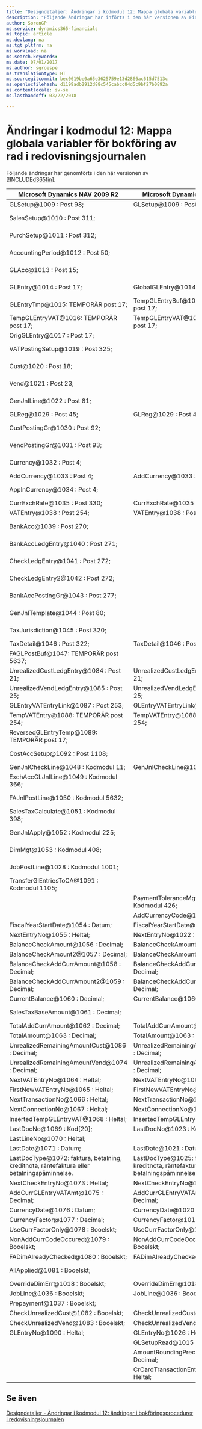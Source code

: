 ```yaml
---
title: "Designdetaljer: Ändringar i kodmodul 12: Mappa globala variabler för bokföring av rad i redovisningsjournalen | Microsoft Docs"
description: "Följande ändringar har införts i den här versionen av Finance and Operations, Business edition."
author: SorenGP
ms.service: dynamics365-financials
ms.topic: article
ms.devlang: na
ms.tgt_pltfrm: na
ms.workload: na
ms.search.keywords: 
ms.date: 07/01/2017
ms.author: sgroespe
ms.translationtype: HT
ms.sourcegitcommit: bec0619be0a65e3625759e13d2866ac615d7513c
ms.openlocfilehash: d1199adb2912d88c545cabcc84d5c9bf27b0892a
ms.contentlocale: sv-se
ms.lasthandoff: 03/22/2018

---
```

# <a name="codeunit-12-changes-mapping-global-variables-for-general-journal-post-line"></a>Ändringar i kodmodul 12: Mappa globala variabler för bokföring av rad i redovisningsjournalen
Följande ändringar har genomförts i den här versionen av [!INCLUDE[d365fin](includes/d365fin_md.md)].  

|**Microsoft Dynamics NAV 2009 R2**|**Microsoft Dynamics NAV 2013 R2**|**Kommentar**|  
|----------------------------------------|----------------------------------------|-----------------|  
|GLSetup@1009 : Post 98;|GLSetup@1009 : Post 98;|Oförändrat|  
|SalesSetup@1010 : Post 311;||Ändrad till lokal|  
|PurchSetup@1011 : Post 312;||Ändrad till lokal|  
|AccountingPeriod@1012 : Post 50;||Ändrad till lokal|  
|GLAcc@1013 : Post 15;||Ändrad till lokal|  
|GLEntry@1014 : Post 17;|GlobalGLEntry@1014 : Post 17;|Namnet har bytts|  
|GLEntryTmp@1015: TEMPORÄR post 17;|TempGLEntryBuf@1010: TEMPORÄR post 17;|Namnet har bytts|  
|TempGLEntryVAT@1016: TEMPORÄR post 17;|TempGLEntryVAT@1016: TEMPORÄR post 17;|Oförändrat|  
|OrigGLEntry@1017 : Post 17;||Borttaget|  
|VATPostingSetup@1019 : Post 325;||Ändrad till lokal|  
|Cust@1020 : Post 18;||Ändrad till lokal|  
|Vend@1021 : Post 23;||Ändrad till lokal|  
|GenJnlLine@1022 : Post 81;||Ändrad till lokal|  
|GLReg@1029 : Post 45;|GLReg@1029 : Post 45;|Oförändrat|  
|CustPostingGr@1030 : Post 92;||Ändrad till lokal|  
|VendPostingGr@1031 : Post 93;||Ändrad till lokal|  
|Currency@1032 : Post 4;||Ändrad till lokal|  
|AddCurrency@1033 : Post 4;|AddCurrency@1033 : Post 4;|Oförändrat|  
|ApplnCurrency@1034 : Post 4;||Ändrad till lokal|  
|CurrExchRate@1035 : Post 330;|CurrExchRate@1035 : Post 330;|Oförändrat|  
|VATEntry@1038 : Post 254;|VATEntry@1038 : Post 254;|Oförändrat|  
|BankAcc@1039 : Post 270;||Ändrad till lokal|  
|BankAccLedgEntry@1040 : Post 271;||Ändrad till lokal|  
|CheckLedgEntry@1041 : Post 272;||Ändrad till lokal|  
|CheckLedgEntry2@1042 : Post 272;||Ändrad till lokal|  
|BankAccPostingGr@1043 : Post 277;||Ändrad till lokal|  
|GenJnlTemplate@1044 : Post 80;||Ändrad till lokal|  
|TaxJurisdiction@1045 : Post 320;||Ändrad till lokal|  
|TaxDetail@1046 : Post 322;|TaxDetail@1046 : Post 322;|Oförändrat|  
|FAGLPostBuf@1047: TEMPORÄR post 5637;||Ändrad till lokal|  
|UnrealizedCustLedgEntry@1084 : Post 21;|UnrealizedCustLedgEntry@1084 : Post 21;|Oförändrat|  
|UnrealizedVendLedgEntry@1085 : Post 25;|UnrealizedVendLedgEntry@1085 : Post 25;|Oförändrat|  
|GLEntryVATEntryLink@1087 : Post 253;|GLEntryVATEntryLink@1087 : Post 253;|Oförändrat|  
|TempVATEntry@1088: TEMPORÄR post 254;|TempVATEntry@1088: TEMPORÄR post 254;|Oförändrat|  
|ReversedGLEntryTemp@1089: TEMPORÄR post 17;||Flyttad till Codeunit17|  
|CostAccSetup@1092 : Post 1108;||Ändrad till lokal|  
|GenJnlCheckLine@1048 : Kodmodul 11;|GenJnlCheckLine@1001 : Kodmodul 11;|Oförändrat|  
|ExchAccGLJnlLine@1049 : Kodmodul 366;||Ändrad till lokal|  
|FAJnlPostLine@1050 : Kodmodul 5632;||Ändrad till lokal|  
|SalesTaxCalculate@1051 : Kodmodul 398;||Ändrad till lokal|  
|GenJnlApply@1052 : Kodmodul 225;||Ändrad till lokal|  
|DimMgt@1053 : Kodmodul 408;||Ändrad till lokal|  
|JobPostLine@1028 : Kodmodul 1001;||Ändrad till lokal|  
|TransferGlEntriesToCA@1091 : Kodmodul 1105;||Ändrad till lokal|  
||PaymentToleranceMgt@1002 : Kodmodul 426;|Monterade|  
||AddCurrencyCode@1117 : Kod[10];|Monterade|  
|FiscalYearStartDate@1054 : Datum;|FiscalYearStartDate@1011 : Datum;|Oförändrat|  
|NextEntryNo@1055 : Heltal;|NextEntryNo@1022 : Heltal;|Oförändrat|  
|BalanceCheckAmount@1056 : Decimal;|BalanceCheckAmount@1056 : Decimal;|Oförändrat|  
|BalanceCheckAmount2@1057 : Decimal;|BalanceCheckAmount2@1057 : Decimal;|Oförändrat|  
|BalanceCheckAddCurrAmount@1058 : Decimal;|BalanceCheckAddCurrAmount@1058 : Decimal;|Oförändrat|  
|BalanceCheckAddCurrAmount2@1059 : Decimal;|BalanceCheckAddCurrAmount2@1059 : Decimal;|Oförändrat|  
|CurrentBalance@1060 : Decimal;|CurrentBalance@1060 : Decimal;|Oförändrat|  
|SalesTaxBaseAmount@1061 : Decimal;||Ändrad till lokal|  
|TotalAddCurrAmount@1062 : Decimal;|TotalAddCurrAmount@1062 : Decimal;|Oförändrat|  
|TotalAmount@1063 : Decimal;|TotalAmount@1063 : Decimal;|Oförändrat|  
|UnrealizedRemainingAmountCust@1086 : Decimal;|UnrealizedRemainingAmountCust@1086 : Decimal;|Oförändrat|  
|UnrealizedRemainingAmountVend@1074 : Decimal;|UnrealizedRemainingAmountVend@1074 : Decimal;|Oförändrat|  
|NextVATEntryNo@1064 : Heltal;|NextVATEntryNo@1064 : Heltal;|Oförändrat|  
|FirstNewVATEntryNo@1065 : Heltal;|FirstNewVATEntryNo@1065 : Heltal;|Oförändrat|  
|NextTransactionNo@1066 : Heltal;|NextTransactionNo@1066 : Heltal;|Oförändrat|  
|NextConnectionNo@1067 : Heltal;|NextConnectionNo@1067 : Heltal;|Oförändrat|  
|InsertedTempGLEntryVAT@1068 : Heltal;|InsertedTempGLEntryVAT@1027 : Heltal;|Oförändrat|  
|LastDocNo@1069 : Kod[20];|LastDocNo@1023 : Kod[20];|Oförändrat|  
|LastLineNo@1070 : Heltal;||Borttaget|  
|LastDate@1071 : Datum;|LastDate@1021 : Datum;|Oförändrat|  
|LastDocType@1072: faktura, betalning, kreditnota, räntefaktura eller betalningspåminnelse.|LastDocType@1025: faktura, betalning, kreditnota, räntefaktura eller betalningspåminnelse.|Oförändrat|  
|NextCheckEntryNo@1073 : Heltal;|NextCheckEntryNo@1028 : Heltal;|Oförändrat|  
|AddCurrGLEntryVATAmt@1075 : Decimal;|AddCurrGLEntryVATAmt@1017 : Decimal;|Oförändrat|  
|CurrencyDate@1076 : Datum;|CurrencyDate@1020 : Datum;|Oförändrat|  
|CurrencyFactor@1077 : Decimal;|CurrencyFactor@1019 : Decimal;|Oförändrat|  
|UseCurrFactorOnly@1078 : Booelskt;|UseCurrFactorOnly@1078 : Booelskt;|Oförändrat|  
|NonAddCurrCodeOccured@1079 : Booelskt;|NonAddCurrCodeOccured@1079 : Booelskt;|Oförändrat|  
|FADimAlreadyChecked@1080 : Booelskt;|FADimAlreadyChecked@1080 : Booelskt;|Oförändrat|  
|AllApplied@1081 : Booelskt;||Ändrad till lokal|  
|OverrideDimErr@1018 : Booelskt;|OverrideDimErr@1018 : Booelskt;|Oförändrat|  
|JobLine@1036 : Booelskt;|JobLine@1036 : Booelskt;|Oförändrat|  
|Prepayment@1037 : Booelskt;||Borttaget|  
|CheckUnrealizedCust@1082 : Booelskt;|CheckUnrealizedCust@1082 : Booelskt;|Oförändrat|  
|CheckUnrealizedVend@1083 : Booelskt;|CheckUnrealizedVend@1083 : Booelskt;|Oförändrat|  
|GLEntryNo@1090 : Heltal;|GLEntryNo@1026 : Heltal;|Oförändrat|  
||GLSetupRead@1015 : Booelskt;|Monterade|  
||AmountRoundingPrecision@1012 : Decimal;|Monterade|  
||CrCardTransactionEntryNo@1013 : Heltal;|Monterade|  

## <a name="see-also"></a>Se även  
 [Designdetaljer - Ändringar i kodmodul 12: ändringar i bokföringsprocedurer i redovisningsjournalen](design-details-codeunit-12-changes-changes-in-general-journal-post-procedures.md)

